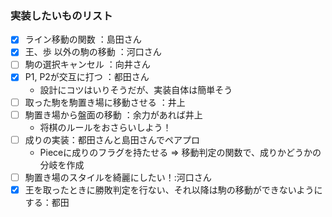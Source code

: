 ### 実装したいものリスト
- [x] ライン移動の関数 ：島田さん
- [x] 王、歩 以外の駒の移動 ：河口さん
- [ ] 駒の選択キャンセル ：向井さん
- [x] P1, P2が交互に打つ ：都田さん
  - 設計にコツはいりそうだが、実装自体は簡単そう
- [ ] 取った駒を駒置き場に移動させる ：井上
- [ ] 駒置き場から盤面の移動 ：余力があれば井上
  - 将棋のルールをおさらいしよう！
- [ ] 成りの実装：都田さんと島田さんでペアプロ
  - Pieceに成りのフラグを持たせる ⇒ 移動判定の関数で、成りかどうかの分岐を作成
- [ ] 駒置き場のスタイルを綺麗にしたい！:河口さん
- [x] 王を取ったときに勝敗判定を行ない、それ以降は駒の移動ができないようにする：都田

